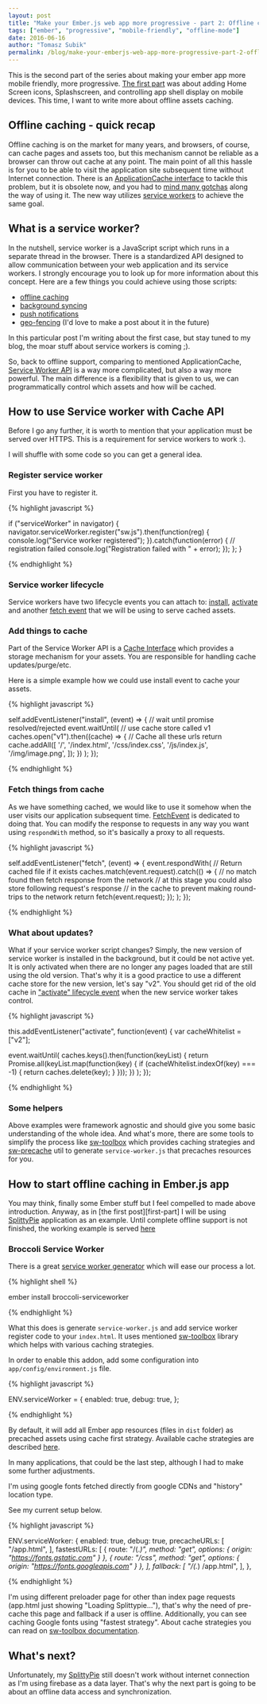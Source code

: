 ```yaml
---
layout: post
title: "Make your Ember.js web app more progressive - part 2: Offline caching"
tags: ["ember", "progressive", "mobile-friendly", "offline-mode"]
date: 2016-06-16
author: "Tomasz Subik"
permalink: /blog/make-your-emberjs-web-app-more-progressive-part-2-offline-caching
---
```


This is the second part of the series about making your ember app more mobile friendly,
more progressive. [The first part][first-post] was about adding Home Screen icons,
Splashscreen, and controlling app shell display on mobile devices. This time, I want to
write more about offline assets caching.

<!--more-->

## Offline caching - quick recap

Offline caching is on the market for many years, and browsers, of course, can cache pages
and assets too, but this mechanism cannot be reliable as a browser can throw out cache at
any point. The main point of all this hassle is for you to be able to visit the application site
subsequent time without Internet connection. There is an [ApplicationCache interface][app-cache-beginners]
to tackle this problem, but it is obsolete now, and you had to [mind many gotchas][app-cache-douchebag] along the way of using it.
The new way utilizes [service workers][service-workers] to achieve the same goal.

## What is a service worker?

In the nutshell, service worker is a JavaScript script which runs in a separate thread in the browser.
There is a standardized API designed to allow communication between your web application and its
service workers. I strongly encourage you to look up for more information about this concept.
Here are a few things you could achieve using those scripts:

* [offline caching][offline-caching]
* [background syncing][background-syncing]
* [push notifications][push-api]
* [geo-fencing][geo-fencing] (I'd love to make a post about it in the future)

In this particular post I'm writing about the first case, but stay tuned to my blog,
the moar stuff about service workers is coming ;).

So, back to offline support, comparing to mentioned ApplicationCache, [Service Worker API][service-workers] is a way more complicated,
but also a way more powerful. The main difference is a flexibility that is given to us, we can
programmatically control which assets and how will be cached.

## How to use Service worker with Cache API

Before I go any further, it is worth to mention that your application must be served over HTTPS. This is
a requirement for service workers to work :).

I will shuffle with some code so you can get a general idea.

### Register service worker

First you have to register it.

{% highlight javascript %}

if ("serviceWorker" in navigator) {
      navigator.serviceWorker.register("sw.js").then(function(reg) {
    console.log("Service worker registered");
  }).catch(function(error) {
    // registration failed
    console.log("Registration failed with " + error);
  });
};
}

{% endhighlight %}

### Service worker lifecycle

Service workers have two lifecycle events you can attach to: [install][install-event], [activate][activate-event]
and another [fetch event][fetch-event] that we will be using to serve cached assets.

### Add things to cache

Part of the Service Worker API is a [Cache Interface][cache-interface] which provides
a storage mechanism for your assets. You are responsible for handling cache updates/purge/etc.

Here is a simple example how we could use install event to cache your assets.

{% highlight javascript %}

self.addEventListener("install", (event) => {
  // wait until promise resolved/rejected
  event.waitUntil(
    // use cache store called v1
    caches.open("v1").then((cache) => {
      // Cache all these urls
      return cache.addAll([
        '/',
        '/index.html',
        '/css/index.css',
        '/js/index.js',
        '/img/image.png',
      ]);
    })
  );
});

{% endhighlight %}

### Fetch things from cache

As we have something cached, we would like to use it somehow when the user visits
our application subsequent time. [FetchEvent][fetch-event] is dedicated to doing that. You can modify
the response to requests in any way you want using `respondWith` method, so it's
basically a proxy to all requests.

{% highlight javascript %}

self.addEventListener("fetch", (event) => {
  event.respondWith(
    // Return cached file if it exists
    caches.match(event.request).catch(() => {
      // no match found then fetch response from the network
      // at this stage you could also store following request's response
      // in the cache to prevent making round-trips to the network
      return fetch(event.request);
    });
  );
});

{% endhighlight %}

### What about updates?

What if your service worker script changes? Simply, the new version of service worker is installed in the
background, but it could be not active yet. It is only activated when there are no longer any pages
loaded that are still using the old version. That's why it is a good practice to use a different
cache store for the new version, let's say "v2". You should get rid of the old cache in ["activate" lifecycle
event][activate-event] when the new service worker takes control.

{% highlight javascript %}

this.addEventListener("activate", function(event) {
  var cacheWhitelist = ["v2"];

  event.waitUntil(
    caches.keys().then(function(keyList) {
      return Promise.all(keyList.map(function(key) {
        if (cacheWhitelist.indexOf(key) === -1) {
          return caches.delete(key);
        }
      }));
    })
  );
});

{% endhighlight %}

### Some helpers

Above examples were framework agnostic and should give you some basic understanding of the whole idea.
And what's more, there are some tools to simplify the process like [sw-toolbox][sw-toolbox] which provides caching
strategies and [sw-precache][sw-precache] util to generate `service-worker.js` that precaches resources for you.

## How to start offline caching in Ember.js app

You may think, finally some Ember stuff but I feel compelled to made above introduction.
Anyway, as in [the first post][first-part] I will be using [SplittyPie][splittypie] application as
an example. Until complete offline support is not finished, the working example is served [here][splittypie-offline]

### Broccoli Service Worker

There is a great [service worker generator][broccoli-serviceworker] which will ease our process a lot.

{% highlight shell %}

ember install broccoli-serviceworker

{% endhighlight %}

What this does is generate `service-worker.js` and add service worker register code to your `index.html`.
It uses mentioned [sw-toolbox][sw-toolbox] library which helps with various caching strategies.

In order to enable this addon, add some configuration into `app/config/environment.js` file.

{% highlight javascript %}

ENV.serviceWorker = {
    enabled: true,
    debug: true,
};

{% endhighlight %}

By default, it will add all Ember app resources (files in `dist` folder) as precached assets using
cache first strategy. Available cache strategies are described [here][broccoli-serviceworker-cache-strategies].

In many applications, that could be the last step, although I had to make some further adjustments.

I'm using google fonts fetched directly from google CDNs and "history" location type.

See my current setup below.

{% highlight javascript %}

ENV.serviceWorker: {
    enabled: true,
    debug: true,
    precacheURLs: [
        "/app.html",
    ],
    fastestURLs: [
        { route: "/(.*)", method: "get", options: { origin: "https://fonts.gstatic.com" } },
        { route: "/css", method: "get", options: { origin: "https://fonts.googleapis.com" } },
    ],
    fallback: [
        "/(.*) /app.html",
    ],
},

{% endhighlight %}

I'm using different preloader page for other than index page requests (app.html just showing "Loading Splittypie..."),
that's why the need of pre-cache this page and fallback if a user is offline. Additionally, you can see
caching Google fonts using "fastest strategy". About cache strategies you can read on
[sw-toolbox documentation][sw-toolbox-api].

## What's next?

Unfortunately, my [SplittyPie][splittypie] still doesn't work without internet connection as
I'm using firebase as a data layer. That's why the next part is going to be about an offline data access
and synchronization.

[first-post]: https://tsubik.com/blog/make-your-emberjs-web-app-more-progressive-part-1
[app-cache-beginners]: http://www.html5rocks.com/en/tutorials/appcache/beginner
[app-cache-douchebag]: http://alistapart.com/article/application-cache-is-a-douchebag
[service-workers]: https://developer.mozilla.org/en-US/docs/Web/API/Service_Worker_API
[offline-caching]: https://developer.mozilla.org/en-US/docs/Web/API/Service_Worker_API/Using_Service_Workers
[background-syncing]: https://wicg.github.io/BackgroundSync/spec
[push-api]: https://www.w3.org/TR/push-api
[geo-fencing]: https://www.w3.org/TR/geofencing
[install-event]: https://developer.mozilla.org/en-US/docs/Web/API/InstallEvent
[activate-event]: https://developer.mozilla.org/en-US/docs/Web/API/ExtendableEvent
[fetch-event]: https://developer.mozilla.org/en-US/docs/Web/API/FetchEvent
[cache-interface]: https://developer.mozilla.org/en-US/docs/Web/API/Cache
[sw-toolbox]: https://github.com/GoogleChrome/sw-toolbox
[sw-precache]: https://github.com/GoogleChrome/sw-precache
[splittypie]: https://splittypie.com
[splittypie-offline]: https://splittypie-offline.firebaseapp.com
[broccoli-serviceworker]: https://github.com/jkleinsc/broccoli-serviceworker
[broccoli-serviceworker-cache-strategies]: https://github.com/jkleinsc/broccoli-serviceworker#routing-options
[sw-toolbox-api]: https://googlechrome.github.io/sw-toolbox/docs/master/tutorial-api
